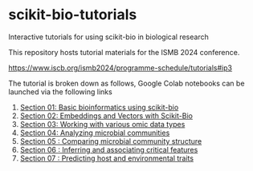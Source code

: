 # scikit-bio-tutorials
Interactive tutorials for using scikit-bio in biological research

This repository hosts tutorial materials for the ISMB 2024 conference.

https://www.iscb.org/ismb2024/programme-schedule/tutorials#ip3

The tutorial is broken down as follows, Google Colab notebooks can be launched via the following links

1. [Section 01: Basic bioinformatics using scikit-bio](https://colab.research.google.com/github/scikit-bio/scikit-bio-tutorials/blob/main/01-basic-bioinfo/01-basic-bioinfo.ipynb)
2. [Section 02: Embeddings and Vectors with Scikit-Bio](https://colab.research.google.com/github/scikit-bio/scikit-bio-tutorials/blob/main/02-language-model/02-language-model-tutorial.ipynb)
3. [Section 03: Working with various omic data types](https://colab.research.google.com/github/scikit-bio/scikit-bio-tutorials/blob/main/03-omic-data-types/03-omic-data-types.ipynb)
4. [Section 04: Analyzing microbial communities](https://colab.research.google.com/github/scikit-bio/scikit-bio-tutorials/blob/main/04-community-structure/04-community-structure.ipynb)
5. [Section 05 : Comparing microbial community structure](https://colab.research.google.com/github/scikit-bio/scikit-bio-tutorials/blob/main/05-community-diversity/05-community-diversity.ipynb)
6. [Section 06 : Inferring and associating critical features](https://colab.research.google.com/github/scikit-bio/scikit-bio-tutorials/blob/main/06-marker-inference/differential-abundance-analysis.ipynb)
7. [Section 07 : Predicting host and environmental traits](https://colab.research.google.com/github/scikit-bio/scikit-bio-tutorials/blob/main/07-outcome-prediction/classification.ipynb)
